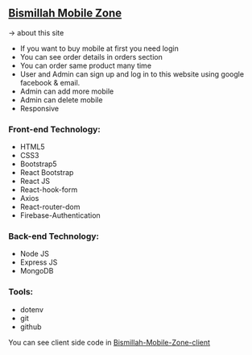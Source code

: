## [Bismillah Mobile Zone](https://happy-zone-store.web.app/)

 -> about this site

- If you want to buy mobile at first you need login
- You can see order details in orders section
- You can order same product many time 
- User and Admin can sign up and log in to this website using google facebook & email.
- Admin can add more mobile
- Admin can delete mobile
- Responsive

### Front-end Technology:

- HTML5
- CSS3
- Bootstrap5
- React Bootstrap
- React JS
- React-hook-form
- Axios
- React-router-dom
- Firebase-Authentication

### Back-end Technology:

- Node JS
- Express JS
- MongoDB

### Tools:

- dotenv
- git
- github



You can see client side code in [Bismillah-Mobile-Zone-client](https://github.com/Porgramming-Hero-web-course/full-stack-client-farhan-nahid)
